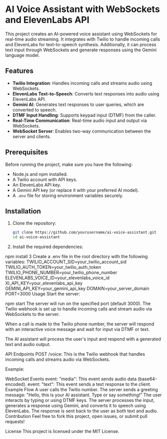 # AI Voice Assistant with WebSockets and ElevenLabs API

This project creates an AI-powered voice assistant using WebSockets for real-time audio streaming. It integrates with Twilio to handle incoming calls and ElevenLabs for text-to-speech synthesis. Additionally, it can process text input through WebSockets and generate responses using the Gemini language model.

## Features

- **Twilio Integration**: Handles incoming calls and streams audio using WebSockets.
- **ElevenLabs Text-to-Speech**: Converts text responses into audio using ElevenLabs API.
- **Gemini AI**: Generates text responses to user queries, which are converted to speech.
- **DTMF Input Handling**: Supports keypad input (DTMF) from the caller.
- **Real-Time Communication**: Real-time audio input and output via WebSockets.
- **WebSocket Server**: Enables two-way communication between the server and clients.

## Prerequisites

Before running the project, make sure you have the following:

- Node.js and npm installed.
- A Twilio account with API keys.
- An ElevenLabs API key.
- A Gemini API key (or replace it with your preferred AI model).
- A `.env` file for storing environment variables securely.

## Installation

1. Clone the repository:

   ```bash
   git clone https://github.com/yourusername/ai-voice-assistant.git
   cd ai-voice-assistant
2. Install the required dependencies:


  npm install
3 Create a .env file in the root directory with the following variables:
TWILIO_ACCOUNT_SID=your_twilio_account_sid
TWILIO_AUTH_TOKEN=your_twilio_auth_token
TWILIO_PHONE_NUMBER=your_twilio_phone_number
ELEVENLABS_VOICE_ID=your_elevenlabs_voice_id
XI_API_KEY=your_elevenlabs_api_key
GEMINI_API_KEY=your_gemini_api_key
DOMAIN=your_server_domain
PORT=3000
Usage
Start the server:

npm start 
The server will run on the specified port (default 3000). The Twilio webhook is set up to handle incoming calls and stream audio via WebSockets to the server.

When a call is made to the Twilio phone number, the server will respond with an interactive voice message and wait for input via DTMF or text.

The AI assistant will process the user's input and respond with a generated text and audio output.

API Endpoints
POST /voice: This is the Twilio webhook that handles incoming calls and streams audio via WebSockets.

Example:


<Response>
  <Connect>
    <Stream url="wss://yourdomain.com/media-stream"/>
  </Connect>
</Response>
WebSocket Events
event: "media": This event sends audio data (base64-encoded).
event: "text": This event sends a text response to the client.
Example Flow
A user calls the Twilio number.
The server sends a greeting message: "Hello, this is your AI assistant. Type or say something!"
The user interacts by typing or using DTMF keys.
The server processes the input, generates a response using Gemini, and converts it to speech using ElevenLabs.
The response is sent back to the user as both text and audio.
Contribution
Feel free to fork this project, open issues, or submit pull requests!

License
This project is licensed under the MIT License.
